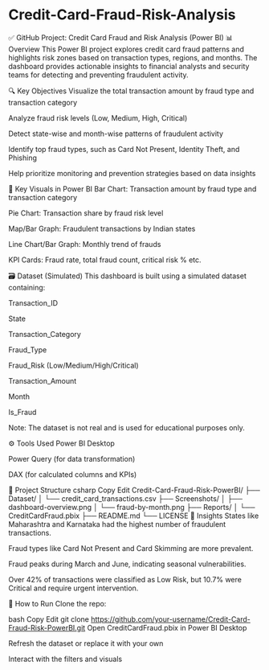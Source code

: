 # Credit-Card-Fraud-Risk-Analysis

✅ GitHub Project: Credit Card Fraud and Risk Analysis (Power BI)
📊 Overview
This Power BI project explores credit card fraud patterns and highlights risk zones based on transaction types, regions, and months. The dashboard provides actionable insights to financial analysts and security teams for detecting and preventing fraudulent activity.

🔍 Key Objectives
Visualize the total transaction amount by fraud type and transaction category

Analyze fraud risk levels (Low, Medium, High, Critical)

Detect state-wise and month-wise patterns of fraudulent activity

Identify top fraud types, such as Card Not Present, Identity Theft, and Phishing

Help prioritize monitoring and prevention strategies based on data insights

📌 Key Visuals in Power BI
Bar Chart: Transaction amount by fraud type and transaction category

Pie Chart: Transaction share by fraud risk level

Map/Bar Graph: Fraudulent transactions by Indian states

Line Chart/Bar Graph: Monthly trend of frauds

KPI Cards: Fraud rate, total fraud count, critical risk % etc.

🗃️ Dataset (Simulated)
This dashboard is built using a simulated dataset containing:

Transaction_ID

State

Transaction_Category

Fraud_Type

Fraud_Risk (Low/Medium/High/Critical)

Transaction_Amount

Month

Is_Fraud

Note: The dataset is not real and is used for educational purposes only.

⚙️ Tools Used
Power BI Desktop

Power Query (for data transformation)

DAX (for calculated columns and KPIs)

📁 Project Structure
csharp
Copy
Edit
Credit-Card-Fraud-Risk-PowerBI/
├── Dataset/
│   └── credit_card_transactions.csv
├── Screenshots/
│   ├── dashboard-overview.png
│   └── fraud-by-month.png
├── Reports/
│   └── CreditCardFraud.pbix
├── README.md
└── LICENSE
🧠 Insights
States like Maharashtra and Karnataka had the highest number of fraudulent transactions.

Fraud types like Card Not Present and Card Skimming are more prevalent.

Fraud peaks during March and June, indicating seasonal vulnerabilities.

Over 42% of transactions were classified as Low Risk, but 10.7% were Critical and require urgent intervention.

📎 How to Run
Clone the repo:

bash
Copy
Edit
git clone https://github.com/your-username/Credit-Card-Fraud-Risk-PowerBI.git
Open CreditCardFraud.pbix in Power BI Desktop

Refresh the dataset or replace it with your own

Interact with the filters and visuals

